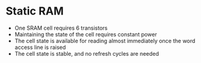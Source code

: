 # Static RAM

* One SRAM cell requires 6 transistors
* Maintaining the state of the cell requires constant power
* The cell state is available for reading almost immediately once the word access line is raised
* The cell state is stable, and no refresh cycles are needed
